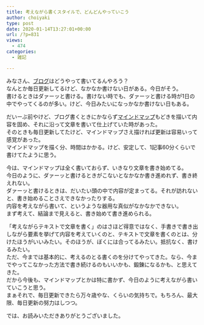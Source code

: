 ```yaml
---
title: 考えながら書くスタイルで、どんどんやっていこう
author: choiyaki
type: post
date: 2020-01-14T13:27:01+00:00
url: /?p=831
views:
  - 474
categories:
  - 雑記

---
```

みなさん、[ブログ][1]はどうやって書いてるんやろう？  
なんとか毎日更新してるけど、なかなか書けない日がある。今日がそう。  
書けるときはダァーッと書ける。書けない時でも、ダァーッと書ける時が1日の中でやってくるのが多い。けど、今日みたいになっかなか書けない日もある。

だいーぶ前やけど、ブログ書くときにかならず[マインドマップ][2]もどきを描いて内容を固め、それに沿って文章を書いて仕上げていた時があった。  
そのときも毎日更新してたけど、マインドマップさえ描ければ更新は容易いって感覚があった。  
マインドマップを描く分、時間はかかる。けど、安定して、1記事60分くらいで書けてたように思う。

今は、マインドマップは全く書いておらず、いきなり文章を書き始めてる。  
今日のように、ダァーッと書けるときがこないとなかなか書き進めれず、書き終えれない。  
ダァーッと書けるときは、だいたい頭の中で内容が定まってる。それが訪れないと、書き始めることさえできなかったりする。  
内容を考えながら書いて、というような器用な真似がなかなかできない。  
まず考えて、結論まで見えると、書き始めて書き進められる。

「考えながらテキストで文章を書く」のはさほど得意ではなく、手書きで書き出しながら要素を挙げて内容を考えていくのと、テキストで文章を書くのとは、分けたほうがいいみたい。そのほうが、ぼくには合ってるみたい。抵抗なく、書けるみたい。  
ただ、今までは基本的に、考えるのとる書くのを分けてやってきた。なら、今までやってこなかった方法で書き続けるのもいいかも、鍛錬になるかも、と思えてきた。  
だから今後も、マインドマップとかは特に書かず、今日のように考えながら書いていこうと思う。  
まぁそれで、毎日更新できたら万々歳やな、くらいの気持ちで。もちろん、最大限、毎日更新の努力はしつつ。

では、お読みいただきありがとうございました。

 [1]: https://scrapbox.io/choiyaki-hondana/%E3%83%96%E3%83%AD%E3%82%B0
 [2]: https://scrapbox.io/choiyaki-hondana/%E3%83%9E%E3%82%A4%E3%83%B3%E3%83%89%E3%83%9E%E3%83%83%E3%83%97